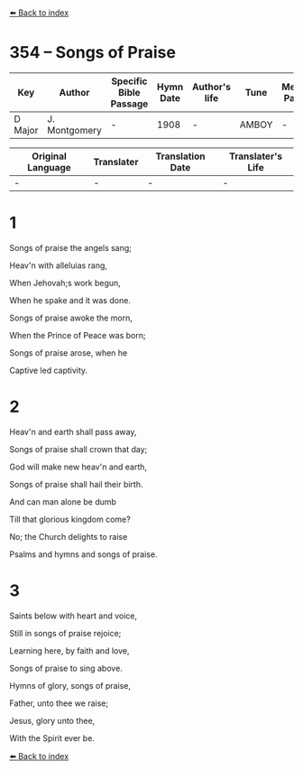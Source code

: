 [⬅️ Back to index](../README.md)

# 354 – Songs of Praise

Key | Author   | Specific Bible Passage     |Hymn Date |Author's life |Tune |Metrical Pattern   |Composer/Source
-- | --------- | ---------------------------|----------|--------------|-----|-------------------|-------------  
D Major |J. Montgomery |- |1908 |- |AMBOY |- |Lowell Mason

Original Language | Translater | Translation Date   | Translater's Life  
----------------- | --------- | --------------------|-------------     
\- |- |- |-




# 1

Songs of praise the angels sang;

Heav'n with alleluias rang,

When Jehovah;s work begun,

When he spake and it was done.

Songs of praise awoke the morn,

When the Prince of Peace was born;

Songs of praise arose, when he 

Captive led captivity.



# 2

Heav'n and earth shall pass away,

Songs of praise shall crown that day;

God will make new heav'n and earth,

Songs of praise shall hail their birth.

And can man alone be dumb

Till that glorious kingdom come?

No; the Church delights to raise

Psalms and hymns and songs of praise.



# 3

Saints below with heart and voice,

Still in songs of praise rejoice;

Learning here, by faith and love,

Songs of praise to sing above.

Hymns of glory, songs of praise,

Father, unto thee we raise;

Jesus, glory unto thee,

With the Spirit ever be.

[⬅️ Back to index](../README.md)
